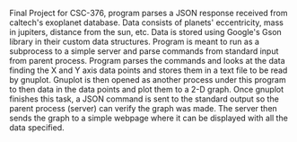 Final Project for CSC-376, program parses a JSON response received from caltech's exoplanet database.
Data consists of planets' eccentricity, mass in jupiters, distance from the sun, etc.
Data is stored using Google's Gson library in their custom data structures.
Program is meant to run as a subprocess to a simple server and parse commands from standard input from parent process.
Program parses the commands and looks at the data finding the X and Y axis data points and stores them in a text file to be read by gnuplot.
Gnuplot is then opened as another process under this program to then data in the data points and plot them to a 2-D graph.
Once gnuplot finishes this task, a JSON command is sent to the standard output so the parent process (server) can verify the graph was made.
The server then sends the graph to a simple webpage where it can be displayed with all the data specified.
